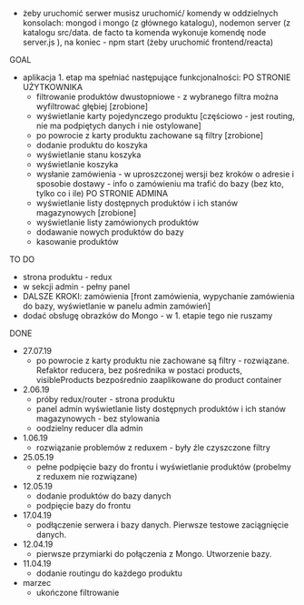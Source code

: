 - żeby uruchomić serwer musisz uruchomić/ komendy w oddzielnych konsolach: mongod i mongo (z głównego katalogu), nodemon server (z katalogu src/data. de facto ta komenda wykonuje komendę node server.js ), na koniec - npm start (żeby uruchomić frontend/reacta)

GOAL
- aplikacja 1. etap ma spełniać następujące funkcjonalności:
        PO STRONIE UŻYTKOWNIKA
    - filtrowanie produktów dwustopniowe - z wybranego filtra można wyfiltrować głębiej [zrobione]
    - wyświetlanie karty pojedynczego produktu [częściowo - jest routing, nie ma podpiętych danych i nie ostylowane]
    - po powrocie z karty produktu zachowane są filtry [zrobione]
    - dodanie produktu do koszyka
    - wyświetlanie stanu koszyka
    - wyświetlanie koszyka
    - wysłanie zamówienia - w uproszczonej wersji bez kroków o adresie i sposobie dostawy - info o zamówieniu ma trafić do bazy (bez kto, tylko co i ile)
        PO STRONIE ADMINA
    - wyświetlanie listy dostępnych produktów i ich stanów magazynowych [zrobione]
    - wyświetlanie listy zamówionych produktów
    - dodawanie nowych produktów do bazy
    - kasowanie produktów

TO DO
- strona produktu - redux
- w sekcji admin - pełny panel
- DALSZE KROKI: zamówienia [front zamówienia, wypychanie zamówienia do bazy, wyświetlanie w panelu admin zamówień]
- dodać obsługę obrazków do Mongo - w 1. etapie tego nie ruszamy

DONE
- 27.07.19
    - po powrocie z karty produktu nie zachowane są filtry - rozwiązane. Refaktor reducera, bez pośrednika w postaci products, visibleProducts bezpośrednio zaaplikowane do product container
- 2.06.19
    - próby redux/router - strona produktu
    - panel admin wyświetlanie listy dostępnych produktów i ich stanów magazynowych - bez stylowania
    - oodzielny reducer dla admin
- 1.06.19
    - rozwiązanie problemów z reduxem - były źle czyszczone filtry
- 25.05.19
    - pełne podpięcie bazy do frontu i wyświetlanie produktów (probelmy z reduxem nie rozwiązane)
- 12.05.19
    - dodanie produktów do bazy danych
    - podpięcie bazy do frontu
- 17.04.19
    - podłączenie serwera i bazy danych. Pierwsze testowe zaciągnięcie danych.
- 12.04.19
    - pierwsze przymiarki do połączenia z Mongo. Utworzenie bazy.
- 11.04.19
    - dodanie routingu do każdego produktu
- marzec
    - ukończone filtrowanie